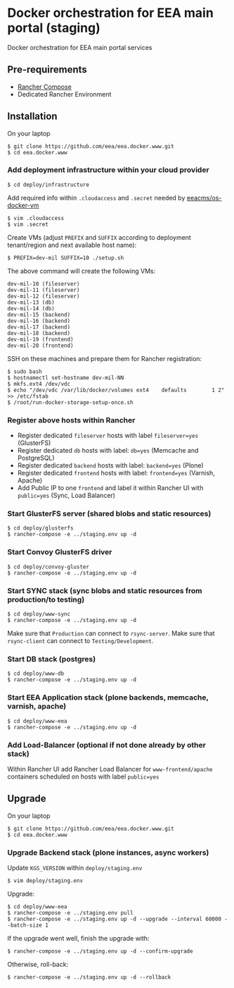 # Docker orchestration for EEA main portal (staging)

Docker orchestration for EEA main portal services

## Pre-requirements

* [Rancher Compose](http://docs.rancher.com/rancher/rancher-compose/)
* Dedicated Rancher Environment

## Installation

On your laptop

    $ git clone https://github.com/eea/eea.docker.www.git
    $ cd eea.docker.www

### Add deployment infrastructure within your cloud provider

    $ cd deploy/infrastructure

Add required info within `.cloudaccess` and `.secret` needed by [eeacms/os-docker-vm](https://github.com/eea/eea.docker.openstack.host#usage)

    $ vim .cloudaccess
    $ vim .secret

Create VMs (adjust `PREFIX` and `SUFFIX` according to deployment tenant/region and next available host name):

    $ PREFIX=dev-mil SUFFIX=10 ./setup.sh

The above command will create the following VMs:

    dev-mil-10 (fileserver)
    dev-mil-11 (fileserver)
    dev-mil-12 (fileserver)
    dev-mil-13 (db)
    dev-mil-14 (db)
    dev-mil-15 (backend)
    dev-mil-16 (backend)
    dev-mil-17 (backend)
    dev-mil-18 (backend)
    dev-mil-19 (frontend)
    dev-mil-20 (frontend)

SSH on these machines and prepare them for Rancher registration:

    $ sudo bash
    $ hostnamectl set-hostname dev-mil-NN
    $ mkfs.ext4 /dev/vdc
    $ echo "/dev/vdc /var/lib/docker/volumes ext4    defaults        1 2" >> /etc/fstab
    $ /root/run-docker-storage-setup-once.sh

### Register above hosts within Rancher

* Register dedicated `fileserver` hosts with label `fileserver=yes` (GlusterFS)
* Register dedicated `db` hosts with label: `db=yes` (Memcache and PostgreSQL)
* Register dedicated `backend` hosts with label: `backend=yes` (Plone)
* Register dedicated `frontend` hosts with label: `frontend=yes` (Varnish, Apache)
* Add Public IP to one `frontend` and label it within Rancher UI with `public=yes` (Sync, Load Balancer)

### Start GlusterFS server (shared blobs and static resources)

    $ cd deploy/glusterfs
    $ rancher-compose -e ../staging.env up -d

### Start Convoy GlusterFS driver

    $ cd deploy/convoy-gluster
    $ rancher-compose -e ../staging.env up -d

### Start SYNC stack (sync blobs and static resources from production/to testing)

    $ cd deploy/www-sync
    $ rancher-compose -e ../staging.env up -d

Make sure that `Production` can connect to `rsync-server`.
Make sure that `rsync-client` can connect to `Testing/Development`.

### Start DB stack (postgres)

    $ cd deploy/www-db
    $ rancher-compose -e ../staging.env up -d

### Start EEA Application stack (plone backends, memcache, varnish, apache)

    $ cd deploy/www-eea
    $ rancher-compose -e ../staging.env up -d

### Add Load-Balancer (optional if not done already by other stack)

Within Rancher UI add Rancher Load Balancer for `www-frontend/apache` containers
scheduled on hosts with label `public=yes`

## Upgrade

On your laptop

    $ git clone https://github.com/eea/eea.docker.www.git
    $ cd eea.docker.www

### Upgrade Backend stack (plone instances, async workers)

Update `KGS_VERSION` within `deploy/staging.env`

    $ vim deploy/staging.env

Upgrade:

    $ cd deploy/www-eea
    $ rancher-compose -e ../staging.env pull
    $ rancher-compose -e ../staging.env up -d --upgrade --interval 60000 --batch-size 1

If the upgrade went well, finish the upgrade with:

    $ rancher-compose -e ../staging.env up -d --confirm-upgrade

Otherwise, roll-back:

    $ rancher-compose -e ../staging.env up -d --rollback
